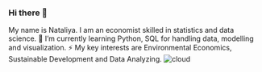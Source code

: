 ### Hi there 👋
My name is Nataliya. I am an economist skilled in statistics and data science.
🌱 I’m currently learning Python, SQL for handling data, modelling and visualization.
⚡ My key interests are Environmental Economics, Sustainable Development and Data Analyzing.
![cloud](https://user-images.githubusercontent.com/72296656/107026475-096ae100-67ab-11eb-9e7e-afeec19a9e53.png)

<!--
**aparinatali/aparinatali** is a ✨ _special_ ✨ repository because its `README.md` (this file) appears on your GitHub profile.

Here are some ideas to get you started:

- 🔭 I’m currently working on ...
-  ...
- 👯 I’m looking to collaborate on ...
- 🤔 I’m looking for help with ...
- 💬 Ask me about ...
- 📫 How to reach me: ...
- 😄 Pronouns: ...
-  Fun fact: ...
-->
